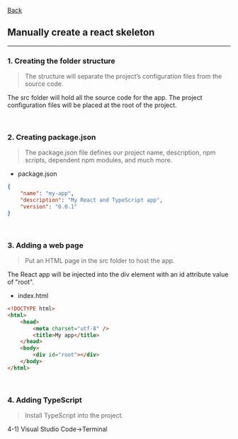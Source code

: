 [Back](README.md)

## Manually create a react skeleton

<hr>


### 1. Creating the folder structure

> The structure will separate the project’s configuration files from the source code.

The src folder will hold all the source code for the app. 
The project configuration files will be placed at the root of the project.

&nbsp;

### 2. Creating package.json

> The package.json file defines our project name, description, npm scripts, dependent npm modules, and much more.

- package.json
```json
{
	"name": "my-app",
	"description": "My React and TypeScript app",
	"version": "0.0.1"
}
```

&nbsp;

### 3. Adding a web page

> Put an HTML page in the src folder to host the app.

The React app will be injected into the div element with an id attribute value of "root".

- index.html

```html
<!DOCTYPE html>
<html>
	<head>
		<meta charset="utf-8" />
		<title>My app</title>
	</head>
	<body>
		<div id="root"></div>
	</body>
</html>
```

&nbsp;

### 4. Adding TypeScript

> Install TypeScript into the project.

4-1) Visual Studio Code->Terminal
